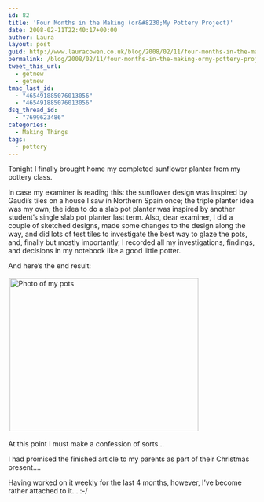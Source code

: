 ```yaml
---
id: 82
title: 'Four Months in the Making (or&#8230;My Pottery Project)'
date: 2008-02-11T22:40:17+00:00
author: Laura
layout: post
guid: http://www.lauracowen.co.uk/blog/2008/02/11/four-months-in-the-making-ormy-pottery-project/
permalink: /blog/2008/02/11/four-months-in-the-making-ormy-pottery-project/
tweet_this_url:
  - getnew
  - getnew
tmac_last_id:
  - "465491885076013056"
  - "465491885076013056"
dsq_thread_id:
  - "7699623486"
categories:
  - Making Things
tags:
  - pottery
---
```

Tonight I finally brought home my completed sunflower planter from my pottery class.

In case my examiner is reading this: the sunflower design was inspired by Gaudi&#8217;s tiles on a house I saw in Northern Spain once; the triple planter idea was my own; the idea to do a slab pot planter was inspired by another student&#8217;s single slab pot planter last term. Also, dear examiner, I did a couple of sketched designs, made some changes to the design along the way, and did lots of test tiles to investigate the best way to glaze the pots, and, finally but mostly importantly, I recorded all my investigations, findings, and decisions in my notebook like a good little potter.

And here&#8217;s the end result:

<img style="border: 0pt none; margin: 3px;" src="http://gallery.tonywhitmore.co.uk/d/16924-2/CRW_3587.jpg" border="0" alt="Photo of my pots" hspace="3" vspace="3" width="384" height="312" /> 

At this point I must make a confession of sorts&#8230;

I had promised the finished article to my parents as part of their Christmas present&#8230;.

Having worked on it weekly for the last 4 months, however, I&#8217;ve become rather attached to it&#8230; :-/